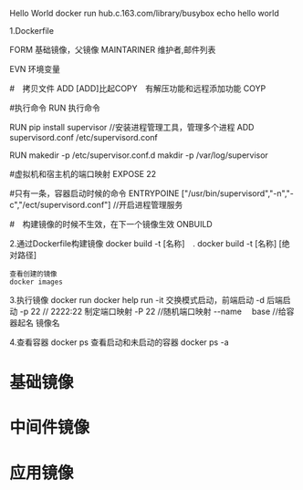 

Hello World
docker run hub.c.163.com/library/busybox echo hello world


1.Dockerfile

FORM		基础镜像，父镜像
MAINTARINER	维护者,邮件列表

EVN			环境变量

#　拷贝文件
ADD			[ADD]比起COPY　有解压功能和远程添加功能
COYP

#执行命令
RUN			执行命令

RUN			pip install supervisor	//安装进程管理工具，管理多个进程
ADD			supervisord.conf /etc/supervisord.conf

RUN			makedir  -p /etc/supervisor.conf.d 
			makdir   -p /var/log/supervisor

#虚拟机和宿主机的端口映射
EXPOSE		22

#只有一条，容器启动时候的命令
ENTRYPOINE ["/usr/bin/supervisord","-n","-c","/ect/supervisord.conf"] //开启进程管理服务

#　构建镜像的时候不生效，在下一个镜像生效
ONBUILD


2.通过Dockerfile构建镜像
	docker build -t [名称]　.
	docker build -t [名称]  [绝对路径]

	查看创建的镜像
	docker images

3.执行镜像
	docker run
	docker help run
	-it	交换模式启动，前端启动
	-d	后端启动
	-p	22			// 2222:22	制定端口映射
	-P  22			//随机端口映射
	--name 　base	//给容器起名
	镜像名

4.查看容器
	docker ps
	查看启动和未启动的容器
	docker ps -a

# 基础镜像
# 中间件镜像
# 应用镜像




